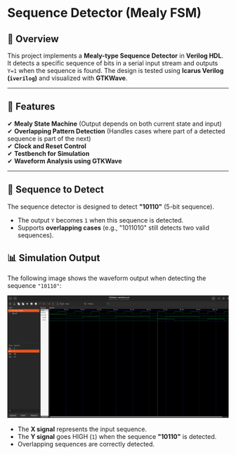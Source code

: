 # Sequence Detector (Mealy FSM)

## 📌 Overview
This project implements a **Mealy-type Sequence Detector** in **Verilog HDL**.  
It detects a specific sequence of bits in a serial input stream and outputs `Y=1` when the sequence is found. The design is tested using **Icarus Verilog (`iverilog`)** and visualized with **GTKWave**.

---

## 📜 Features
✔ **Mealy State Machine** (Output depends on both current state and input)  
✔ **Overlapping Pattern Detection** (Handles cases where part of a detected sequence is part of the next)  
✔ **Clock and Reset Control**  
✔ **Testbench for Simulation**  
✔ **Waveform Analysis using GTKWave**  

---

## 🎯 Sequence to Detect
The sequence detector is designed to detect **"10110"** (5-bit sequence).  
- The output `Y` becomes `1` when this sequence is detected.
- Supports **overlapping cases** (e.g., "1011010" still detects two valid sequences).

## 📊 Simulation Output
The following image shows the waveform output when detecting the sequence `"10110"`:

![Simulation Waveform](Simulation_Waveform.png)

- The **X signal** represents the input sequence.
- The **Y signal** goes HIGH (`1`) when the sequence **"10110"** is detected.
- Overlapping sequences are correctly detected.
